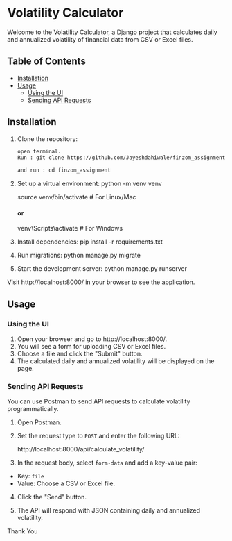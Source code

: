 # Volatility Calculator

Welcome to the Volatility Calculator, a Django project that calculates daily and annualized volatility of financial data from CSV or Excel files.

## Table of Contents
- [Installation](#installation)
- [Usage](#usage)
  - [Using the UI](#using-the-ui)
  - [Sending API Requests](#sending-api-requests)


## Installation

1. Clone the repository:
    ```bash
    open terminal.
    Run : git clone https://github.com/Jayeshdahiwale/finzom_assignment.git

    and run : cd finzom_assignment
2. Set up a virtual environment:
    python -m venv venv

    source venv/bin/activate  # For Linux/Mac
     #### or
    venv\Scripts\activate  # For Windows

3. Install dependencies:
    pip install -r requirements.txt

4. Run migrations:
    python manage.py migrate

5. Start the development server:
    python manage.py runserver

Visit http://localhost:8000/ in your browser to see the application.

## Usage

### Using the UI

1. Open your browser and go to http://localhost:8000/.
2. You will see a form for uploading CSV or Excel files.
3. Choose a file and click the "Submit" button.
4. The calculated daily and annualized volatility will be displayed on the page.

### Sending API Requests

You can use Postman to send API requests to calculate volatility programmatically.

1. Open Postman.

2. Set the request type to `POST` and enter the following URL:

    http://localhost:8000/api/calculate_volatility/


3. In the request body, select `form-data` and add a key-value pair:
- Key: `file`
- Value: Choose a CSV or Excel file.

4. Click the "Send" button.

5. The API will respond with JSON containing daily and annualized volatility.


Thank You